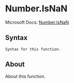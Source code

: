 ---
---

# Number.IsNaN

Microsoft Docs: [Number.IsNaN](https://docs.microsoft.com/en-us/powerquery-m/number-isnan)

## Syntax

```powerquery-m
Syntax for this function.
```

## About

About this function.


